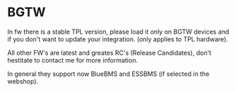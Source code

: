 # BGTW
In fw there is a stable TPL version, please load it only on BGTW devices and if you don't want to update your integration. (only applies to TPL hardware).

All other FW's are latest and greates RC's (Release Candidates), don't hestitate to contact me for more information.

In general they support now BlueBMS and ESSBMS (if selected in the webshop).